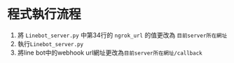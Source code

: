# 程式執行流程
1. 將 ```Linebot_server.py``` 中第34行的 ```ngrok_url``` 的值更改為 ```目前server所在網址```
2. 執行```Linebot_server.py```
3. 將line bot中的webhook url網址更改為```目前server所在網址/callback```